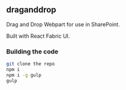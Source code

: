 ## draganddrop

Drag and Drop Webpart for use in SharePoint.

Built with React Fabric UI. 

### Building the code

```bash
git clone the repo
npm i
npm i -g gulp
gulp 
```
